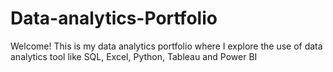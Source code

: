 # Data-analytics-Portfolio
Welcome! This is my data analytics portfolio where I explore the use of data analytics tool like SQL, Excel, Python, Tableau and Power BI
